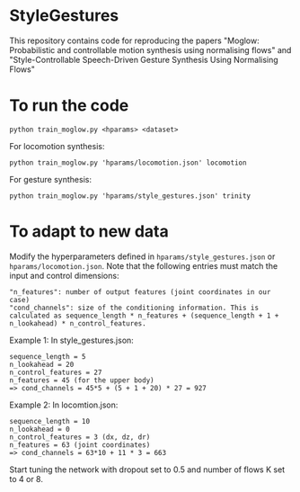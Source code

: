 # StyleGestures
This repository contains code for reproducing the papers "Moglow: Probabilistic and controllable motion synthesis using normalising flows" and "Style-Controllable Speech-Driven Gesture Synthesis Using Normalising Flows"

# To run the code
`python train_moglow.py <hparams> <dataset>`

For locomotion synthesis:
```
python train_moglow.py 'hparams/locomotion.json' locomotion
```
For gesture synthesis:
```
python train_moglow.py 'hparams/style_gestures.json' trinity
```
# To adapt to new data
Modify the hyperparameters defined in `hparams/style_gestures.json` or `hparams/locomotion.json`. Note that the following entries must match the input and control dimensions:

```
"n_features": number of output features (joint coordinates in our case)
"cond_channels": size of the conditioning information. This is calculated as sequence_length * n_features + (sequence_length + 1 + n_lookahead) * n_control_features.
```
Example 1: In style_gestures.json:
```
sequence_length = 5
n_lookahead = 20
n_control_features = 27
n_features = 45 (for the upper body)
=> cond_channels = 45*5 + (5 + 1 + 20) * 27 = 927
```
Example 2: In locomtion.json:
```
sequence_length = 10
n_lookahead = 0
n_control_features = 3 (dx, dz, dr)
n_features = 63 (joint coordinates)
=> cond_channels = 63*10 + 11 * 3 = 663
```
Start tuning the network with dropout set to 0.5 and number of flows K set to 4 or 8. 
